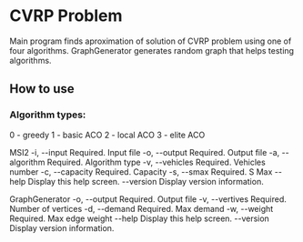 # CVRP Problem 

Main program finds aproximation of solution of CVRP problem using one of four algorithms. 
GraphGenerator generates random graph that helps testing algorithms.

## How to use

### Algorithm types:
0 - greedy
1 - basic ACO
2 - local ACO
3 - elite ACO

MSI2
  -i, --input        Required. Input file
  -o, --output       Required. Output file
  -a, --algorithm    Required. Algorithm type
  -v, --vehicles     Required. Vehicles number
  -c, --capacity     Required. Capacity
  -s, --smax         Required. S Max
  --help             Display this help screen.
  --version          Display version information.

GraphGenerator
  -o, --output      Required. Output file
  -v, --vertives    Required. Number of vertices
  -d, --demand      Required. Max demand
  -w, --weight      Required. Max edge weight
  --help            Display this help screen.
  --version         Display version information.
